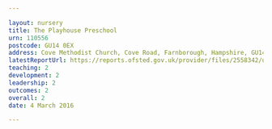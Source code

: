 ```yaml
---

layout: nursery
title: The Playhouse Preschool
urn: 110556
postcode: GU14 0EX
address: Cove Methodist Church, Cove Road, Farnborough, Hampshire, GU14 0EX
latestReportUrl: https://reports.ofsted.gov.uk/provider/files/2558342/urn/110556.pdf
teaching: 2
development: 2
leadership: 2
outcomes: 2
overall: 2
date: 4 March 2016

---
```

